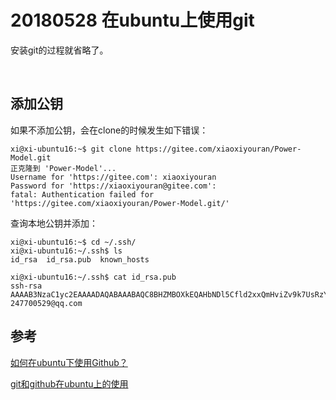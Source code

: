 # 20180528 在ubuntu上使用git



安装git的过程就省略了。

<br>

## 添加公钥

如果不添加公钥，会在clone的时候发生如下错误：

```shell
xi@xi-ubuntu16:~$ git clone https://gitee.com/xiaoxiyouran/Power-Model.git
正克隆到 'Power-Model'...
Username for 'https://gitee.com': xiaoxiyouran
Password for 'https://xiaoxiyouran@gitee.com': 
fatal: Authentication failed for 'https://gitee.com/xiaoxiyouran/Power-Model.git/'

```

查询本地公钥并添加：

```shell
xi@xi-ubuntu16:~$ cd ~/.ssh/
xi@xi-ubuntu16:~/.ssh$ ls
id_rsa  id_rsa.pub  known_hosts

xi@xi-ubuntu16:~/.ssh$ cat id_rsa.pub 
ssh-rsa AAAAB3NzaC1yc2EAAAADAQABAAABAQC8BHZMBOXkEQAHbNDl5Cfld2xxQmHviZv9k7UsRzYMIpB5YF3EmficMxsd+4D/7SV/59of4cCnZKMSUZnX681ejE+PYO1+Pg0add6C3+ElPzxDfN31k9udcVQK7uXTvIWp1ymWaweNXg81iSf7ZNu3fjrB1homwphryOlAorsznLdJdB8HrcwIeUIns2ZoRQedjsaPF6Zipyt0aI012rJ4QZ+0IB15GH20Ju/tl7uJ0BWL4NisAk6pwb8sqn033KcIoFY24/rbGG6RxmeD1N8fueG+4snxxv/Pusvjz0VqlauLSOxzxrfusZI1T1K8ouQyrFEQtNG8SMhoeCn85d2H 247700529@qq.com

```



## 参考

[如何在ubuntu下使用Github？](https://blog.csdn.net/tina_ttl/article/details/51326684)

[git和github在ubuntu上的使用](https://blog.csdn.net/u012526120/article/details/49401871)

